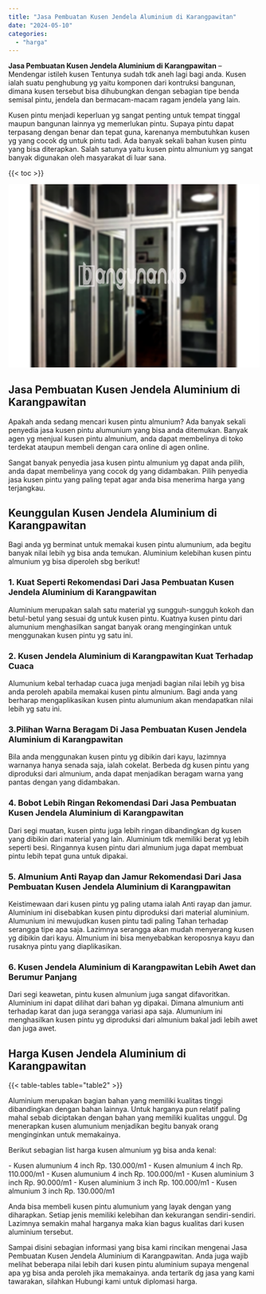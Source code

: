 ```yaml
---
title: "Jasa Pembuatan Kusen Jendela Aluminium di Karangpawitan"
date: "2024-05-10"
categories: 
  - "harga"
---
```


**Jasa Pembuatan Kusen Jendela Aluminium di Karangpawitan** – Mendengar istileh kusen Tentunya sudah tdk aneh lagi bagi anda. Kusen ialah suatu penghubung yg yaitu komponen dari kontruksi bangunan, dimana kusen tersebut bisa dihubungkan dengan sebagian tipe benda semisal pintu, jendela dan bermacam-macam ragam jendela yang lain.

Kusen pintu menjadi keperluan yg sangat penting untuk tempat tinggal maupun bangunan lainnya yg memerlukan pintu. Supaya pintu dapat terpasang dengan benar dan tepat guna, karenanya membutuhkan kusen yg yang cocok dg untuk pintu tadi. Ada banyak sekali bahan kusen pintu yang bisa diterapkan. Salah satunya yaitu kusen pintu almunium yg sangat banyak digunakan oleh masyarakat di luar sana.

{{< toc >}}

![Jasa Pembuatan Kusen Jendela Aluminium di Karangpawitan](/images/harga-kusen-jendela-alumunium-05.png)

## Jasa Pembuatan Kusen Jendela Aluminium di Karangpawitan

Apakah anda sedang mencari kusen pintu almunium? Ada banyak sekali penyedia jasa kusen pintu alumunium yang bisa anda ditemukan. Banyak agen yg menjual kusen pintu almunium, anda dapat membelinya di toko terdekat ataupun membeli dengan cara online di agen online.

Sangat banyak penyedia jasa kusen pintu almunium yg dapat anda pilih, anda dapat membelinya yang cocok dg yang didambakan. Pilih penyedia jasa kusen pintu yang paling tepat agar anda bisa menerima harga yang terjangkau.

## Keunggulan Kusen Jendela Aluminium di Karangpawitan

Bagi anda yg berminat untuk memakai kusen pintu alumunium, ada begitu banyak nilai lebih yg bisa anda temukan. Aluminium kelebihan kusen pintu almunium yg bisa diperoleh sbg berikut!

### 1\. Kuat Seperti Rekomendasi Dari Jasa Pembuatan Kusen Jendela Aluminium di Karangpawitan

Aluminium merupakan salah satu material yg sungguh-sungguh kokoh dan betul-betul yang sesuai dg untuk kusen pintu. Kuatnya kusen pintu dari alumunium menghasilkan sangat banyak orang menginginkan untuk menggunakan kusen pintu yg satu ini.

### 2\. Kusen Jendela Aluminium di Karangpawitan Kuat Terhadap Cuaca

Alumunium kebal terhadap cuaca juga menjadi bagian nilai lebih yg bisa anda peroleh apabila memakai kusen pintu almunium. Bagi anda yang berharap mengaplikasikan kusen pintu alumunium akan mendapatkan nilai lebih yg satu ini.

### 3.Pilihan Warna Beragam Di Jasa Pembuatan Kusen Jendela Aluminium di Karangpawitan

Bila anda menggunakan kusen pintu yg dibikin dari kayu, lazimnya warnanya hanya senada saja, ialah cokelat. Berbeda dg kusen pintu yang diproduksi dari almunium, anda dapat menjadikan beragam warna yang pantas dengan yang didambakan.

### 4\. Bobot Lebih Ringan Rekomendasi Dari Jasa Pembuatan Kusen Jendela Aluminium di Karangpawitan

Dari segi muatan, kusen pintu juga lebih ringan dibandingkan dg kusen yang dibikin dari material yang lain. Aluminium tdk memiliki berat yg lebih seperti besi. Ringannya kusen pintu dari almunium juga dapat membuat pintu lebih tepat guna untuk dipakai.

### 5\. Almunium Anti Rayap dan Jamur Rekomendasi Dari Jasa Pembuatan Kusen Jendela Aluminium di Karangpawitan

Keistimewaan dari kusen pintu yg paling utama ialah Anti rayap dan jamur. Aluminium ini disebabkan kusen pintu diproduksi dari material aluminium. Alumunium ini mewujudkan kusen pintu tadi paling Tahan terhadap serangga tipe apa saja. Lazimnya serangga akan mudah menyerang kusen yg dibikin dari kayu. Almunium ini bisa menyebabkan keroposnya kayu dan rusaknya pintu yang diaplikasikan.

### 6\. Kusen Jendela Aluminium di Karangpawitan Lebih Awet dan Berumur Panjang

Dari segi keawetan, pintu kusen almunium juga sangat difavoritkan. Aluminium ini dapat dilihat dari bahan yg dipakai. Dimana almunium anti terhadap karat dan juga serangga variasi apa saja. Alumunium ini menghasilkan kusen pintu yg diproduksi dari almunium bakal jadi lebih awet dan juga awet.

## Harga Kusen Jendela Aluminium di Karangpawitan

{{< table-tables table="table2" >}}

Aluminium merupakan bagian bahan yang memiliki kualitas tinggi dibandingkan dengan bahan lainnya. Untuk harganya pun relatif paling mahal sebab diciptakan dengan bahan yang memiliki kualitas unggul. Dg menerapkan kusen alumunium menjadikan begitu banyak orang menginginkan untuk memakainya.

Berikut sebagian list harga kusen almunium yg bisa anda kenal:

\- Kusen alumunium 4 inch Rp. 130.000/m1 - Kusen almunium 4 inch Rp. 110.000/m1 - Kusen alumunium 4 inch Rp. 100.000/m1 - Kusen aluminium 3 inch Rp. 90.000/m1 - Kusen aluminium 3 inch Rp. 100.000/m1 - Kusen almunium 3 inch Rp. 130.000/m1

Anda bisa membeli kusen pintu alumunium yang layak dengan yang diharapkan. Setiap jenis memiliki kelebihan dan kekurangan sendiri-sendiri. Lazimnya semakin mahal harganya maka kian bagus kualitas dari kusen aluminium tersebut.

Sampai disini sebagian informasi yang bisa kami rincikan mengenai Jasa Pembuatan Kusen Jendela Aluminium di Karangpawitan. Anda juga wajib melihat beberapa nilai lebih dari kusen pintu aluminium supaya mengenal apa yg bisa anda peroleh jika memakainya. anda tertarik dg jasa yang kami tawarakan, silahkan Hubungi kami untuk diplomasi harga.
